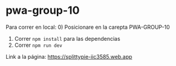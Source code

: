 # pwa-group-10

Para correr en local:
0) Posicionare en la carepta PWA-GROUP-10
1) Correr `npm install` para las dependencias
2) Correr `npm run dev`

Link a la página:
https://splittypie-iic3585.web.app
